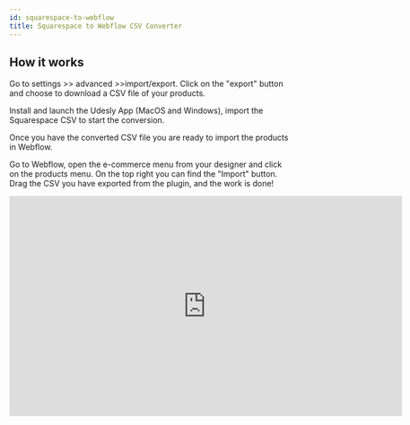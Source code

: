 ```yaml
---
id: squarespace-to-webflow
title: Squarespace to Webflow CSV Converter
---
```


## How it works
Go to settings >> advanced >>import/export. Click on the "export" button and choose to download a CSV file of your products.

Install and launch the Udesly App (MacOS and Windows), import the Squarespace CSV to start the conversion.

Once you have the converted CSV file you are ready to import the products in Webflow.

Go to Webflow, open the e-commerce menu from your designer and click on the products menu. On the top right you can find the "Import" button. Drag the CSV you have exported from the plugin, and the work is done!

 
<iframe src="https://www.youtube.com/embed/R8NoqLNq8Tk" width="700" height="393" frameborder="0" allowfullscreen="allowfullscreen"></iframe>